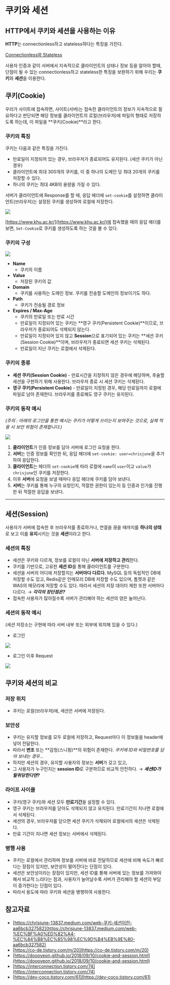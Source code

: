 # 쿠키와 세션


## HTTP에서 쿠키와 세션을 사용하는 이유

**HTTP**는 connectionless하고 stateless하다는 특징을 가진다. 

[Connectionless와 Stateless](https://velog.io/@bambookim/Connectionless%EC%99%80-Stateless)

사용자 인증과 같이 서버에서 지속적으로 클라이언트의 상태나 정보 등을 알아야 할때, 단점이 될 수 있는 connectionless하고 stateless한 특징을 보완하기 위해 우리는 **쿠키**와 **세션**을 이용한다.

## 쿠키(Cookie)

우리가 사이트에 접속하면, 사이트(서버)는 접속한 클라이언트의 정보가 지속적으로 필요하다고 판단되면 해당 정보를 클라이언트의 로컬(브라우저)에 파일의 형태로 저장하도록 하는데, 이 파일을 **쿠키(Cookie)**라고 한다.

### 쿠키의 특징

쿠키는 다음과 같은 특징을 가진다.

- 만료일이 지정되어 있는 경우, 브라우저가 종료되어도 유지된다. (세션 쿠키가 아닌 경우)
- 클라이언트에 최대 300개의 쿠키를, 이 중 하나의 도메인 당 최대 20개의 쿠키를 저장할 수 있다.
- 하나의 쿠키는 최대 4KB의 용량을 가질 수 있다.

서버가 클라이언트에 Response를 할 때, 응답 헤더에 `set-cookie`를 설정하면 클라이언트(브라우저)는 설정된 쿠키를 생성하여 로컬에 저장한다.

![](https://velog.velcdn.com/images/bambookim/post/17df2610-2b54-4b1b-915b-2ea88b9552c8/image.png)


[https://www.khu.ac.kr/](https://www.khu.ac.kr/)에 접속했을 때의 응답 헤더를 보면, `Set-Cookie`로 쿠키를 생성하도록 하는 것을 볼 수 있다. 

### 쿠키의 구성
![](https://velog.velcdn.com/images/bambookim/post/ef5f33db-5782-4a99-8064-2ea6757adcc7/image.png)
- **Name**
    - 쿠키의 이름
- **Value**
    - 저장된 쿠키의 값
- **Domain**
    - 쿠키를 사용하는 도메인 정보. 쿠키를 전송할 도메인의 정보이기도 하다.
- **Path**
    - 쿠키가 전송될 경로 정보
- **Expires / Max-Age**
    - 쿠키의 만료일 또는 만료 시간
    - 만료일이 지정되어 있는 쿠키는 **영구 쿠키(Persistent Cookie)**이므로, 브라우저가 종료되어도 삭제되지 않는다.
    - 만료일이 지정되어 있지 않고 **Session**으로 표기되어 있는 쿠키는 **세션 쿠키(Session Cookie)**이며, 브라우저가 종료되면 세션 쿠키는 삭제된다.
    - 만료일이 지난 쿠키는 로컬에서 삭제된다.

### 쿠키의 종류

- **세션 쿠키(Session Cookie)** - 만료시간을 지정하지 않은 경우에 해당하며, 후술할 세션을 구현하기 위해 사용한다. 브라우저 종료 시 세션 쿠키는 삭제된다.
- **영구 쿠키(Persistent Cookie)** - 만료일이 지정된 경우, 해당 만료일까지 로컬에 파일로 남아 존재한다. 브라우저를 종료해도 영구 쿠키는 유지된다.

### 쿠키의 동작 예시

*(주의 : 아래의 로그인을 통한 예시는 쿠키가 어떻게 쓰이는지 보여주는 것으로, 실제 적용 시 보안 위험이 존재합니다.)*

![](https://velog.velcdn.com/images/bambookim/post/2f7b8bcc-0aa8-473f-aade-0f3c28b1d706/image.png)


1. **클라이언트**가 인증 정보를 담아 서버에 로그인 요청을 한다.
2. **서버**는 인증 정보를 확인한 뒤, 응답 헤더에 `set-cookie: user=chrisjune`을 추가하여 응답한다.
3. **클라이언트**는 헤더의 `set-cookie`에 따라 로컬에 `name`이 `user`이고 `value`가 `chrisjune`인 쿠키를 저장한다.
4. 이후 **서버**에 요청을 보낼 때마다 응답 헤더에 쿠키를 담아 보낸다. 
5. **서버**는 쿠키를 통해 누구의 요청인지, 적절한 권한이 있는지 등 인증과 인가를 진행한 뒤 적절한 응답을 보낸다.

---

## 세션(Session)

사용자가 서버에 접속한 후 브라우저를 종료하거나, 연결을 끊을 때까지를 **하나의 상태**로 보고 이를 **유지**시키는 것을 **세션**이라고 한다.

### 세션의 특징

- 세션은 쿠키와 다르게, 정보를 로컬이 아닌 **서버에 저장하고 관리**한다.
- 쿠키를 기반으로, 고유한 **세션 ID**를 통해 클라이언트를 구분한다.
- 세션을 서버의 어디에 저장할지는 **서버마다 다르다.** MySQL 등의 독립적인 DB에 저장할 수도 있고, Redis같은 인메모리 DB에 저장할 수도 있으며, 톰캣과 같은 WAS의 메모리에 저장할 수도 있다. 따라서 세션의 저장 데이터 제한 또한 서버마다 다르다. → ***각각의 장단점은?***
- 접속한 사용자가 많아질수록 서버가 관리해야 하는 세션의 양은 늘어난다.

### 세션의 동작 예시

(세션 저장소는 구현에 따라 서버 내부 또는 외부에 위치해 있을 수 있다.)

- 로그인

![](https://velog.velcdn.com/images/bambookim/post/835ff570-9aed-485c-8292-2b45ba1ef8d7/image.png)


- 로그인 이후 Request

![](https://velog.velcdn.com/images/bambookim/post/9bc96923-d28b-4ab6-a794-70f4f827ad27/image.png)


## 쿠키와 세션의 비교

### 저장 위치

- 쿠키는 로컬(브라우저)에, 세션은 서버에 저장된다.

### 보안성

- 쿠키는 유지할 정보를 모두 로컬에 저장하고, Request마다 이 정보들을 header에 넣어 전달한다.
- 따라서 **변조** 또는 **감청(스니핑)**의 위험이 존재한다. *쿠키에 ID와 비밀번호를 담아 보내는 경우…*
- 하지만 세션의 경우, 유지할 사용자의 정보는 **서버**가 갖고 있고,
- 그 사용자가 누구인지는 **session ID**로 구분하므로 비교적 안전하다. → ***세션ID가 탈취당한다면?***

### 라이프 사이클

- 쿠키(영구 쿠키)와 세션 모두 **만료기간**을 설정할 수 있다.
- 영구 쿠키는 브라우저를 닫아도 삭제되지 않고 유지된다. 만료기간이 지나면 로컬에서 삭제된다.
- 세션의 경우, 브라우저를 닫으면 세션 쿠키가 삭제되어 로컬에서의 세션은 삭제된다.
- 만료 기간이 지나면 세션 정보는 서버에서 삭제된다.

### 병행 사용

- 쿠키는 로컬에서 관리하며 정보를 서버에 바로 전달하므로 세션에 비해 속도가 빠르다는 장점이 있지만, 보안성이 떨어진다는 단점이 있다.
- 세션은 보안성이라는 장점이 있지만, 세션 ID를 통해 서버에 있는 정보를 가져와야 해서 비교적 느리다는 점과, 사용자가 늘어날수록 서버가 관리해야 할 세션의 부담이 증가한다는 단점이 있다.
- 따라서 용도에 따라 쿠키와 세션을 병행하여 사용한다.

## 참고자료

- [https://chrisjune-13837.medium.com/web-쿠키-세션이란-aa6bcb327582](https://chrisjune-13837.medium.com/web-%EC%BF%A0%ED%82%A4-%EC%84%B8%EC%85%98%EC%9D%B4%EB%9E%80-aa6bcb327582)
- [https://co-de.tistory.com/m/20](https://co-de.tistory.com/m/20)
- [https://doooyeon.github.io/2018/09/10/cookie-and-session.html](https://doooyeon.github.io/2018/09/10/cookie-and-session.html)
- [https://interconnection.tistory.com/74](https://interconnection.tistory.com/74)
- [https://dev-coco.tistory.com/61](https://dev-coco.tistory.com/61)
